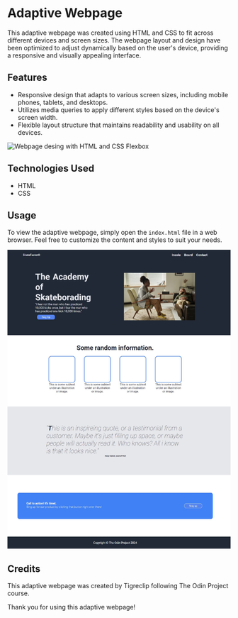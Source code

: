 # Adaptive Webpage 

This adaptive webpage was created using HTML and CSS to fit across different devices and screen sizes. The webpage layout and design have been optimized to adjust dynamically based on the user's device, providing a responsive and visually appealing interface.

## Features
- Responsive design that adapts to various screen sizes, including mobile phones, tablets, and desktops.
- Utilizes media queries to apply different styles based on the device's screen width.
- Flexible layout structure that maintains readability and usability on all devices.

![Webpage desing with HTML and CSS Flexbox](https://cdn.statically.io/gh/TheOdinProject/curriculum/81a5d553f4073e593d23a6ab00d50eef8620796d/foundations/html_css/project/imgs/01.png)

## Technologies Used
- HTML
- CSS

## Usage
To view the adaptive webpage, simply open the  `index.html`  file in a web browser. Feel free to customize the content and styles to suit your needs.

![Landing page done!](website_done.JPG)

## Credits
This adaptive webpage was created by Tigreclip following The Odin Project course. 

Thank you for using this adaptive webpage! 
